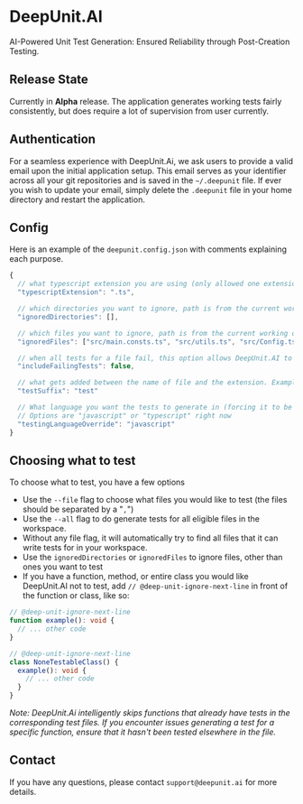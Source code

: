 # DeepUnit.AI

AI-Powered Unit Test Generation: Ensured Reliability through Post-Creation Testing.

## Release State

Currently in **Alpha** release.
The application generates working tests fairly consistently, but does require a lot of supervision from user currently.

## Authentication

For a seamless experience with DeepUnit.Ai, we ask users to provide a valid email upon the initial application setup. This email serves as your identifier across all your git repositories and is saved in the `~/.deepunit` file. If ever you wish to update your email, simply delete the `.deepunit` file in your home directory and restart the application.

## Config

Here is an example of the `deepunit.config.json` with comments explaining each purpose.

```javascript
{
  // what typescript extension you are using (only allowed one extension right now)
  "typescriptExtension": ".ts",

  // which directories you want to ignore, path is from the current working directory
  "ignoredDirectories": [],

  // which files you want to ignore, path is from the current working directory
  "ignoredFiles": ["src/main.consts.ts", "src/utils.ts", "src/Config.ts"],

  // when all tests for a file fail, this option allows DeepUnit.AI to save the failing tests to a file so that you fix them manually
  "includeFailingTests": false,

  // what gets added between the name of file and the extension. Example if set to 'spec': Utils.ts -> Utils.spec.ts (default set to test)
  "testSuffix": "test"

  // What language you want the tests to generate in (forcing it to be a specific language)
  // Options are "javascript" or "typescript" right now
  "testingLanguageOverride": "javascript"
}
```

## Choosing what to test

To choose what to test, you have a few options

- Use the `--file` flag to choose what files you would like to test (the files should be separated by a "`,`")
- Use the `--all` flag to do generate tests for all eligible files in the workspace.
- Without any file flag, it will automatically try to find all files that it can write tests for in your workspace.
- Use the `ignoredDirectories` or `ignoredFiles` to ignore files, other than ones you want to test
- If you have a function, method, or entire class you would like DeepUnit.AI not to test, add `// @deep-unit-ignore-next-line` in front of the function or class, like so:

```typescript
// @deep-unit-ignore-next-line
function example(): void {
  // ... other code
}
```

```typescript
// @deep-unit-ignore-next-line
class NoneTestableClass() {
  example(): void {
    // ... other code
  }
}
```

_Note:
DeepUnit.Ai intelligently skips functions that already have tests in the corresponding test files. If you encounter issues generating a test for a specific function, ensure that it hasn't been tested elsewhere in the file._

## Contact

If you have any questions, please contact `support@deepunit.ai` for more details.

